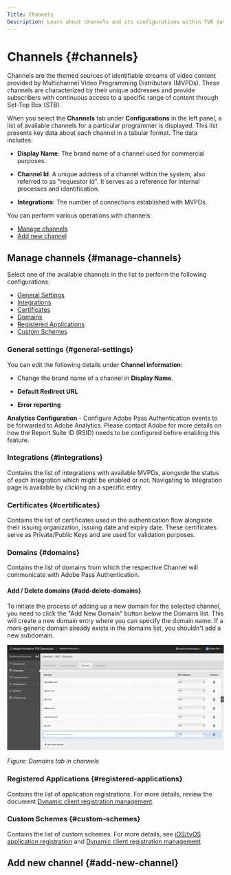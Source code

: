 ```yaml
---
Title: Channels
Description: Learn about channels and its configurations within TVE dashboard.
---
```


# Channels {#channels}

Channels are the themed sources of identifiable streams of video content provided by Multichannel Video Programming Distributors (MVPDs). These channels are characterized by their unique addresses and provide subscribers with continuous access to a specific range of content through Set-Top Box (STB).

When you select the **Channels** tab under **Configurations** in the left panel, a list of available channels for a particular programmer is displayed. This list presents key data about each channel in a tabular format. The data includes:

* **Display Name**: The brand name of a channel used for commercial purposes.

* **Channel Id**: A unique address of a channel within the system, also referred to as "requestor Id". It serves as a reference for internal processes and identification.

* **Integrations**: The number of connections established with MVPDs.

You can perform various operations with channels:

* [Manage channels](#manage-channels)
* [Add new channel](#add-new-channel)

## Manage channels {#manage-channels}

Select one of the available channels in the list to perform the following configurations:

* [General Settings](#general-settings)
* [Integrations](#integrations)
* [Certificates](#certificates)
* [Domains](#domains)
* [Registered Applications](#registered-applications)
* [Custom Schemes](#custom-schemes)
    
### General settings {#general-settings}

You can edit the following details under **Channel information**:

* Change the brand name of a channel in **Display Name**.

* **Default Redirect URL** 

* **Error reporting**


**Analytics Configuration** - Configure Adobe Pass Authentication events to be forwarded to Adobe Analytics. Please contact Adobe for more details on how the Report Suite ID (RSID) needs to be configured before enabling this feature.

### Integrations {#integrations}

Contains the list of integrations with available MVPDs, alongside the status of each integration which might be enabled or not. Navigating to Integration page is available by clicking on a specific entry. 

### Certificates {#certificates}

Contains the list of certificates used in the authentication flow alongside their issuing organization, issuing date and expiry date. These certificates serve as Private/Public Keys and are used for validation purposes. 

### Domains {#domains}

Contains the list of domains from which the respective Channel will communicate with Adobe Pass Authentication. 

#### Add / Delete domains {#add-delete-domains}

To initiate the process of adding up a new domain for the selected channel, you need to click the "Add New Domain" button below the Domains list. This will create a new domain entry where you can specify the domain name. If a more generic domain already exists in the domains list, you shouldn't add a new subdomain.

![Add a new domain to a selected channel section](assets/add-domain-to-channel-sec.png)

*Figure: Domains tab in channels* 

### Registered Applications {#registered-applications}
    
Contains the list of application registrations. For more details, review the document [Dynamic client registration management](/help/authentication/dynamic-client-registration-management.md).

### Custom Schemes {#custom-schemes}

Contains the list of custom schemes. For more details, see [iOS/tvOS application registration](/help/authentication/iostvos-application-registration.md) and [Dynamic client registration management](/help/authentication/dynamic-client-registration-management.md)

## Add new channel {#add-new-channel}